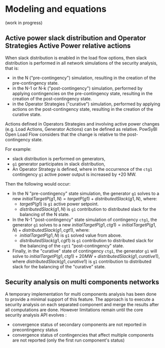 # Modeling and equations

(work in progress)

## Active power slack distribution and Operator Strategies Active Power relative actions
When slack distribution is enabled in the load flow options, then slack distribution is performed in all network 
simulations of the security analysis, that is:
- in the N ("pre-contingency") simulation, resulting in the creation of the pre-contingency state.
- in the N-1 or N-k ("post-contingency") simulation, performed by applying contingencies on the pre-contingency state,
resulting in the creation of the post-contingency state.
- in the Operator Strategies ("curative") simulation, performed by applying actions on the post-contingency state,
resulting in the creation of the curative state.

Actions defined in Operators Strategies and involving active power changes (e.g. Load Actions, Generator Actions) can be defined as relative.
PowSyBl Open Load Flow considers that the change is relative to the post-contingency state.

For example:
- slack distribution is performed on generators,
- `g1` generator participates in slack distribution,
- An Operator Strategy is defined, where in the occurrence of the `ctg1` contingency `g1` active power output is increased by +20 MW. 

Then the following would occur:
- In the N "pre-contingency" state simulation, the generator `g1` solves to a new $initialTargetP(g1, N) = targetP(g1) + distributedSlack(g1, N)$, where:
  - $targetP(g1)$ is `g1` active power setpoint.
  - $distributedSlack(g1, N)$ is `g1` contribution to distributed slack for the balancing of the N state.
- In the N-1 "post-contingency" state simulation of contingency `ctg1`, the generator `g1` solves to a new $initialTargetP(g1, ctg1) = initialTargetP(g1, N) + distributedSlack(g1, cgt1)$, where:
  - $initialTargetP(g1, N)$ is `g1` solved value from above.
  - $distributedSlack(g1, cgt1)$ is `g1` contribution to distributed slack for the balancing of the `cgt1` "post-contingency" state.
- Finally, in the "curative" state of contingency `ctg1`, the generator `g1` will solve to $initialTargetP(g1, ctg1) + 20 MW + distributedSlack(g1, curative1)$,
where $distributedSlack(g1, curative1)$ is `g1` contribution to distributed slack for the balancing of the "curative" state.

## Security analysis on multi components networks

A temporary implementation for multi components analysis has been done to provide a minimal support of this feature.
The approach is to execute a security analysis on each separated component and merge the results after all computations are done.
However limitations remain until the core security analysis API evolves :

- convergence status of secondary components are not reported in precontingency status 
- convergence status of contingencies that affect multiple components are not reported (only the first run component's status)
